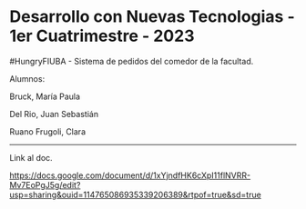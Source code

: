# Desarrollo con Nuevas Tecnologias - 1er Cuatrimestre - 2023

#HungryFIUBA - Sistema de pedidos del comedor de la facultad.

Alumnos: 

Bruck, María Paula

Del Rio, Juan Sebastián

Ruano Frugoli, Clara

-----------------------------------------------------------------------------

Link al doc.

https://docs.google.com/document/d/1xYjndfHK6cXpI11flNVRR-Mv7EoPgJ5g/edit?usp=sharing&ouid=114765086935339206389&rtpof=true&sd=true

